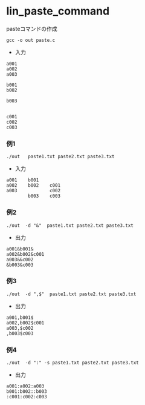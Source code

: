 # lin_paste_command
pasteコマンドの作成

```
gcc -o out paste.c
```


- 入力
```
a001
a002
a003
```

```
b001
b002

b003
```

```

c001
c002
c003
```

### 例1
```
./out   paste1.txt paste2.txt paste3.txt
```

- 入力
```
a001    b001
a002    b002    c001
a003            c002
        b003    c003
```

### 例2

```
./out  -d "&"  paste1.txt paste2.txt paste3.txt
```

- 出力
```
a001&b001&
a002&b002&c001
a003&&c002
&b003&c003
```

### 例3

```
./out  -d ",$"  paste1.txt paste2.txt paste3.txt

```

- 出力
```
a001,b001$
a002,b002$c001
a003,$c002
,b003$c003
```

### 例4

```
./out  -d ":" -s paste1.txt paste2.txt paste3.txt
```

- 出力
```
a001:a002:a003
b001:b002::b003
:c001:c002:c003
```

